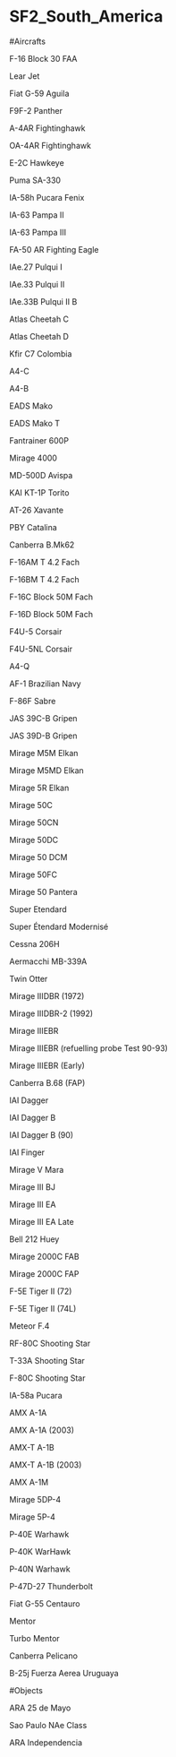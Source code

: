 # SF2_South_America

#Aircrafts

F-16 Block 30 FAA

Lear Jet

Fiat G-59 Aguila

F9F-2 Panther

A-4AR Fightinghawk

OA-4AR Fightinghawk

E-2C Hawkeye

Puma SA-330

IA-58h Pucara Fenix

IA-63 Pampa II

IA-63 Pampa III

FA-50 AR Fighting Eagle

IAe.27 Pulqui I

IAe.33 Pulqui II

IAe.33B Pulqui II B

Atlas Cheetah C

Atlas Cheetah D 

Kfir C7 Colombia

A4-C

A4-B

EADS Mako

EADS Mako T

Fantrainer 600P

Mirage 4000

MD-500D Avispa

KAI KT-1P Torito

AT-26 Xavante

PBY Catalina

Canberra B.Mk62

F-16AM T 4.2 Fach

F-16BM T 4.2 Fach

F-16C Block 50M Fach

F-16D Block 50M Fach

F4U-5 Corsair

F4U-5NL Corsair 

A4-Q

AF-1 Brazilian Navy

F-86F Sabre

JAS 39C-B Gripen

JAS 39D-B Gripen

Mirage M5M Elkan

Mirage M5MD Elkan

Mirage 5R Elkan

Mirage 50C

Mirage 50CN

Mirage 50DC

Mirage 50 DCM

Mirage 50FC

Mirage 50 Pantera

Super Etendard

Super Étendard Modernisé

Cessna 206H

Aermacchi MB-339A

Twin Otter

Mirage IIIDBR (1972)

Mirage IIIDBR-2 (1992)

Mirage IIIEBR

Mirage IIIEBR (refuelling probe Test 90-93)

Mirage IIIEBR (Early)

Canberra B.68 (FAP)

IAI Dagger

IAI Dagger B

IAI Dagger B (90)

IAI Finger

Mirage V Mara

Mirage III BJ

Mirage III EA

Mirage III EA Late

Bell 212 Huey

Mirage 2000C FAB

Mirage 2000C FAP

F-5E Tiger II (72)

F-5E Tiger II (74L)

Meteor F.4

RF-80C Shooting Star

T-33A Shooting Star

F-80C Shooting Star

IA-58a Pucara

AMX A-1A 

AMX A-1A (2003)

AMX-T A-1B 

AMX-T A-1B (2003) 

AMX A-1M 

Mirage 5DP-4

Mirage 5P-4

P-40E Warhawk

P-40K WarHawk

P-40N Warhawk

P-47D-27 Thunderbolt

Fiat G-55 Centauro

Mentor

Turbo Mentor

Canberra Pelicano

B-25j Fuerza Aerea Uruguaya


#Objects

ARA 25 de Mayo

Sao Paulo NAe Class

ARA Independencia